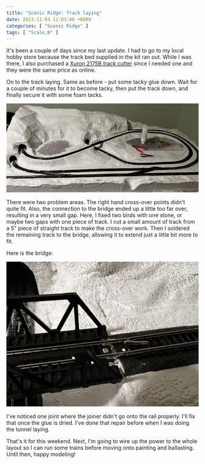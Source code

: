 ```yaml
---
title: "Scenic Ridge: Track laying"
date: 2023-11-04 11:03:00 +0800
categories: [ "Scenic Ridge" ]
tags: [ "Scale,N" ]
---
```


It's been a couple of days since my last update.  I had to go to my local hobby store because the track bed supplied in the kit ran out.  While I was there, I also purchased a [Xuron 2175B track cutter](https://www.amazon.com/Xuron-2175B-Semi-Flush-Shear/dp/B000IBOOU8/) since I needed one and they were the same price as online.

On to the track laying.  Same as before - put some tacky glue down.  Wait for a couple of minutes for it to become tacky, then put the track down, and finally secure it with some foam tacks.

![The track is laid](/assets/2023/1104/IMG_2260.JPG)

There were two problem areas.  The right hand cross-over points didn't quite fit.  Also, the connection to the bridge ended up a little too far over, resulting in a very small gap.  Here, I fixed two birds with one stone, or maybe two gaps with one piece of track.  I cut a small amount of track from a 5" piece of straight track to make the cross-over work.  Then I soldered the remaining track to the bridge, allowing it to extend just a little bit more to fit.

Here is the bridge:

![The bridge](/assets/2023/1104/IMG_2263.JPG)

I've noticed one joint where the joiner didn't go onto the rail properly.  I'll fix that once the glue is dried.  I've done that repair before when I was doing the tunnel laying.

That's it for this weekend.  Next, I'm going to wire up the power to the whole layout so I can run some trains before moving onto painting and ballasting.  Until then, happy modeling!
